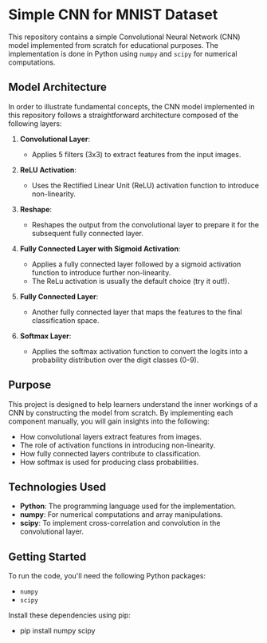 # Simple CNN for MNIST Dataset

This repository contains a simple Convolutional Neural Network (CNN) model implemented from scratch for educational purposes. 
The implementation is done in Python using `numpy` and `scipy` for numerical computations.

## Model Architecture

In order to illustrate fundamental concepts, the CNN model implemented in this repository follows a straightforward architecture 
composed of the following layers: 

1. **Convolutional Layer**:
   - Applies 5 filters (3x3) to extract features from the input images.

2. **ReLU Activation**:
   - Uses the Rectified Linear Unit (ReLU) activation function to introduce non-linearity.

3. **Reshape**:
   - Reshapes the output from the convolutional layer to prepare it for the subsequent fully connected layer.

4. **Fully Connected Layer with Sigmoid Activation**:
   - Applies a fully connected layer followed by a sigmoid activation function to introduce further non-linearity.
   - The ReLu activation is usually the default choice (try it out!). 

5. **Fully Connected Layer**:
   - Another fully connected layer that maps the features to the final classification space.

6. **Softmax Layer**:
   - Applies the softmax activation function to convert the logits into a probability distribution over the digit classes (0-9).

## Purpose

This project is designed to help learners understand the inner workings of a CNN by constructing the model from scratch. 
By implementing each component manually, you will gain insights into the following:

- How convolutional layers extract features from images.
- The role of activation functions in introducing non-linearity.
- How fully connected layers contribute to classification.
- How softmax is used for producing class probabilities.

## Technologies Used

- **Python**: The programming language used for the implementation.
- **numpy**: For numerical computations and array manipulations.
- **scipy**: To implement cross-correlation and convolution in the convolutional layer.

## Getting Started

To run the code, you'll need the following Python packages:
- `numpy`
- `scipy`

Install these dependencies using pip:

- pip install numpy scipy 
